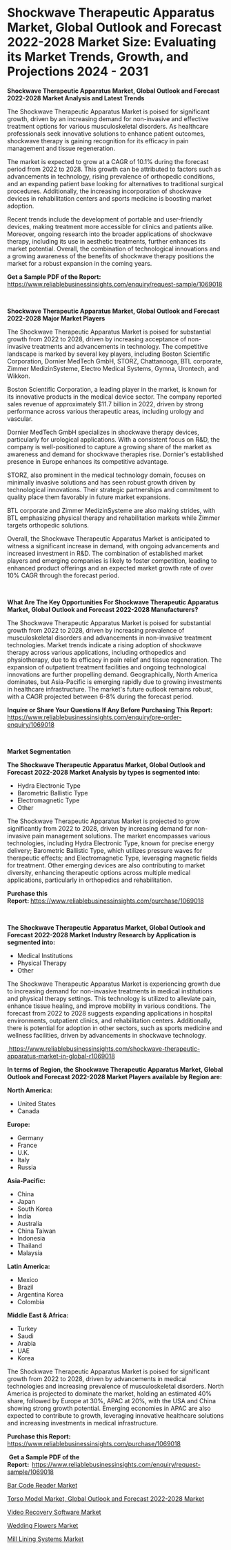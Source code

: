 <p><h1>Shockwave Therapeutic Apparatus Market, Global Outlook and Forecast 2022-2028 Market Size: Evaluating its Market Trends, Growth, and Projections 2024 - 2031</h1></p><p><strong>Shockwave Therapeutic Apparatus Market, Global Outlook and Forecast 2022-2028 Market Analysis and Latest Trends</strong></p>
<p><p>The Shockwave Therapeutic Apparatus Market is poised for significant growth, driven by an increasing demand for non-invasive and effective treatment options for various musculoskeletal disorders. As healthcare professionals seek innovative solutions to enhance patient outcomes, shockwave therapy is gaining recognition for its efficacy in pain management and tissue regeneration.</p><p>The market is expected to grow at a CAGR of 10.1% during the forecast period from 2022 to 2028. This growth can be attributed to factors such as advancements in technology, rising prevalence of orthopedic conditions, and an expanding patient base looking for alternatives to traditional surgical procedures. Additionally, the increasing incorporation of shockwave devices in rehabilitation centers and sports medicine is boosting market adoption.</p><p>Recent trends include the development of portable and user-friendly devices, making treatment more accessible for clinics and patients alike. Moreover, ongoing research into the broader applications of shockwave therapy, including its use in aesthetic treatments, further enhances its market potential. Overall, the combination of technological innovations and a growing awareness of the benefits of shockwave therapy positions the market for a robust expansion in the coming years.</p></p>
<p><strong>Get a Sample PDF of the Report:&nbsp;</strong> <a href="https://www.reliablebusinessinsights.com/enquiry/request-sample/1069018?utm_campaign=96&utm_medium=2&utm_source=Github&utm_content=ia&utm_term=16112024&utm_id=shockwave-therapeutic-apparatus-market-global-outlook-and-forecast-2022-2028">https://www.reliablebusinessinsights.com/enquiry/request-sample/1069018</a></p>
<p>&nbsp;</p>
<p><strong>Shockwave Therapeutic Apparatus Market, Global Outlook and Forecast 2022-2028 Major Market Players</strong></p>
<p><p>The Shockwave Therapeutic Apparatus Market is poised for substantial growth from 2022 to 2028, driven by increasing acceptance of non-invasive treatments and advancements in technology. The competitive landscape is marked by several key players, including Boston Scientific Corporation, Dornier MedTech GmbH, STORZ, Chattanooga, BTL corporate, Zimmer MedizinSysteme, Electro Medical Systems, Gymna, Urontech, and Wikkon.</p><p>Boston Scientific Corporation, a leading player in the market, is known for its innovative products in the medical device sector. The company reported sales revenue of approximately $11.7 billion in 2022, driven by strong performance across various therapeutic areas, including urology and vascular.</p><p>Dornier MedTech GmbH specializes in shockwave therapy devices, particularly for urological applications. With a consistent focus on R&D, the company is well-positioned to capture a growing share of the market as awareness and demand for shockwave therapies rise. Dornier's established presence in Europe enhances its competitive advantage.</p><p>STORZ, also prominent in the medical technology domain, focuses on minimally invasive solutions and has seen robust growth driven by technological innovations. Their strategic partnerships and commitment to quality place them favorably in future market expansions.</p><p>BTL corporate and Zimmer MedizinSysteme are also making strides, with BTL emphasizing physical therapy and rehabilitation markets while Zimmer targets orthopedic solutions.</p><p>Overall, the Shockwave Therapeutic Apparatus Market is anticipated to witness a significant increase in demand, with ongoing advancements and increased investment in R&D. The combination of established market players and emerging companies is likely to foster competition, leading to enhanced product offerings and an expected market growth rate of over 10% CAGR through the forecast period.</p></p>
<p>&nbsp;</p>
<p><strong>What Are The Key Opportunities For Shockwave Therapeutic Apparatus Market, Global Outlook and Forecast 2022-2028 Manufacturers?</strong></p>
<p><p>The Shockwave Therapeutic Apparatus Market is poised for substantial growth from 2022 to 2028, driven by increasing prevalence of musculoskeletal disorders and advancements in non-invasive treatment technologies. Market trends indicate a rising adoption of shockwave therapy across various applications, including orthopedics and physiotherapy, due to its efficacy in pain relief and tissue regeneration. The expansion of outpatient treatment facilities and ongoing technological innovations are further propelling demand. Geographically, North America dominates, but Asia-Pacific is emerging rapidly due to growing investments in healthcare infrastructure. The market's future outlook remains robust, with a CAGR projected between 6-8% during the forecast period.</p></p>
<p><strong>Inquire or Share Your Questions If Any Before Purchasing This Report:</strong> <a href="https://www.reliablebusinessinsights.com/enquiry/pre-order-enquiry/1069018?utm_campaign=96&utm_medium=2&utm_source=Github&utm_content=ia&utm_term=16112024&utm_id=shockwave-therapeutic-apparatus-market-global-outlook-and-forecast-2022-2028">https://www.reliablebusinessinsights.com/enquiry/pre-order-enquiry/1069018</a></p>
<p>&nbsp;</p>
<p><strong>Market Segmentation</strong></p>
<p><strong>The Shockwave Therapeutic Apparatus Market, Global Outlook and Forecast 2022-2028 Market Analysis by types is segmented into:</strong></p>
<p><ul><li>Hydra Electronic Type</li><li>Barometric Ballistic Type</li><li>Electromagnetic Type</li><li>Other</li></ul></p>
<p><p>The Shockwave Therapeutic Apparatus Market is projected to grow significantly from 2022 to 2028, driven by increasing demand for non-invasive pain management solutions. The market encompasses various technologies, including Hydra Electronic Type, known for precise energy delivery; Barometric Ballistic Type, which utilizes pressure waves for therapeutic effects; and Electromagnetic Type, leveraging magnetic fields for treatment. Other emerging devices are also contributing to market diversity, enhancing therapeutic options across multiple medical applications, particularly in orthopedics and rehabilitation.</p></p>
<p><strong>Purchase this Report:&nbsp;</strong><a href="https://www.reliablebusinessinsights.com/purchase/1069018?utm_campaign=96&utm_medium=2&utm_source=Github&utm_content=ia&utm_term=16112024&utm_id=shockwave-therapeutic-apparatus-market-global-outlook-and-forecast-2022-2028">https://www.reliablebusinessinsights.com/purchase/1069018</a></p>
<p>&nbsp;</p>
<p><strong>The Shockwave Therapeutic Apparatus Market, Global Outlook and Forecast 2022-2028 Market Industry Research by Application is segmented into:</strong></p>
<p><ul><li>Medical Institutions</li><li>Physical Therapy</li><li>Other</li></ul></p>
<p><p>The Shockwave Therapeutic Apparatus Market is experiencing growth due to increasing demand for non-invasive treatments in medical institutions and physical therapy settings. This technology is utilized to alleviate pain, enhance tissue healing, and improve mobility in various conditions. The forecast from 2022 to 2028 suggests expanding applications in hospital environments, outpatient clinics, and rehabilitation centers. Additionally, there is potential for adoption in other sectors, such as sports medicine and wellness facilities, driven by advancements in shockwave technology.</p></p>
<p><a href="https://www.reliablebusinessinsights.com/shockwave-therapeutic-apparatus-market-in-global-r1069018?utm_campaign=96&utm_medium=2&utm_source=Github&utm_content=ia&utm_term=16112024&utm_id=shockwave-therapeutic-apparatus-market-global-outlook-and-forecast-2022-2028">&nbsp;https://www.reliablebusinessinsights.com/shockwave-therapeutic-apparatus-market-in-global-r1069018</a></p>
<p><strong>In terms of Region, the Shockwave Therapeutic Apparatus Market, Global Outlook and Forecast 2022-2028 Market Players available by Region are:</strong></p>
<p>
    <p> <strong> North America: </strong>
        <ul>
            <li>United States</li>
            <li>Canada</li>
        </ul>
        </p> 
    <p> <strong> Europe: </strong>
        <ul>
            <li>Germany</li>
            <li>France</li>
            <li>U.K.</li>
            <li>Italy</li>
            <li>Russia</li>
        </ul>
        </p> 
    <p> <strong> Asia-Pacific: </strong>
        <ul>
            <li>China</li>
            <li>Japan</li>
            <li>South Korea</li>
            <li>India</li>
            <li>Australia</li>
            <li>China Taiwan</li>
            <li>Indonesia</li>
            <li>Thailand</li>
            <li>Malaysia</li>
        </ul>
        </p> 
    <p> <strong> Latin America: </strong>
        <ul>
            <li>Mexico</li>
            <li>Brazil</li>
            <li>Argentina Korea</li>
            <li>Colombia</li>
        </ul>
        </p> 
    <p> <strong> Middle East & Africa: </strong>
        <ul>
            <li>Turkey</li>
            <li>Saudi</li>
            <li>Arabia</li>
            <li>UAE</li>
            <li>Korea</li>
        </ul>
    </p>
    </p>
<p><p>The Shockwave Therapeutic Apparatus Market is poised for significant growth from 2022 to 2028, driven by advancements in medical technologies and increasing prevalence of musculoskeletal disorders. North America is projected to dominate the market, holding an estimated 40% share, followed by Europe at 30%, APAC at 20%, with the USA and China showing strong growth potential. Emerging economies in APAC are also expected to contribute to growth, leveraging innovative healthcare solutions and increasing investments in medical infrastructure.</p></p>
<p><strong>Purchase this Report: </strong><a href="https://www.reliablebusinessinsights.com/purchase/1069018?utm_campaign=96&utm_medium=2&utm_source=Github&utm_content=ia&utm_term=16112024&utm_id=shockwave-therapeutic-apparatus-market-global-outlook-and-forecast-2022-2028">https://www.reliablebusinessinsights.com/purchase/1069018</a></p>
<p>&nbsp;<strong>Get a Sample PDF of the Report:&nbsp;&nbsp;</strong><a href="https://www.reliablebusinessinsights.com/enquiry/request-sample/1069018?utm_campaign=96&utm_medium=2&utm_source=Github&utm_content=ia&utm_term=16112024&utm_id=shockwave-therapeutic-apparatus-market-global-outlook-and-forecast-2022-2028">https://www.reliablebusinessinsights.com/enquiry/request-sample/1069018</a></p>
<p><strong></strong></p>
<p><p><a href="https://www.linkedin.com/pulse/decoding-bar-code-reader-market-signals-growth-algorithms-gixpe?utm_campaign=96&utm_medium=2&utm_source=Github&utm_content=ia&utm_term=16112024&utm_id=shockwave-therapeutic-apparatus-market-global-outlook-and-forecast-2022-2028">Bar Code Reader Market</a></p><p><a href="https://github.com/wwwkeltoum/Market-Research-Report-List-5/blob/main/torso-model-market-global-outlook-and-forecast-2022-2028-market.md?utm_campaign=96&utm_medium=2&utm_source=Github&utm_content=ia&utm_term=16112024&utm_id=shockwave-therapeutic-apparatus-market-global-outlook-and-forecast-2022-2028">Torso Model Market, Global Outlook and Forecast 2022-2028 Market</a></p><p><a href="https://issuu.com/reportprime-2/docs/video-recovery-software-market-size_634215e4250138?utm_campaign=96&utm_medium=2&utm_source=Github&utm_content=ia&utm_term=16112024&utm_id=shockwave-therapeutic-apparatus-market-global-outlook-and-forecast-2022-2028">Video Recovery Software Market</a></p><p><a href="https://issuu.com/reportprime-2/docs/wedding-flowers-market-size-2030.pp_5c864352155d36?utm_campaign=96&utm_medium=2&utm_source=Github&utm_content=ia&utm_term=16112024&utm_id=shockwave-therapeutic-apparatus-market-global-outlook-and-forecast-2022-2028">Wedding Flowers Market</a></p><p><a href="https://www.linkedin.com/pulse/mill-lining-systems-market-dynamics-application-types-6r0qe?utm_campaign=96&utm_medium=2&utm_source=Github&utm_content=ia&utm_term=16112024&utm_id=shockwave-therapeutic-apparatus-market-global-outlook-and-forecast-2022-2028">Mill Lining Systems Market</a></p></p>